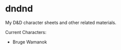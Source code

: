 # dndnd
My D&amp;D character sheets and other related materials.

Current Characters:
- Bruge Wamanok
